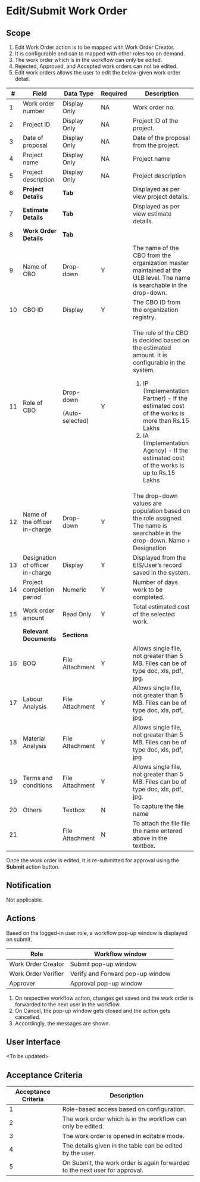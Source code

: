 # Edit/Submit Work Order

## **Scope**

1. Edit Work Order action is to be mapped with Work Order Creator.
2. It is configurable and can to mapped with other roles too on demand.
3. The work order which is in the workflow can only be edited.
4. Rejected, Approved, and Accepted work orders can not be edited.
5. Edit work orders allows the user to edit the below-given work order detail.

| #  | Field                            | Data Type                               | Required | Description                                                                                                                                                                                                                                                                                                     |
| -- | -------------------------------- | --------------------------------------- | -------- | --------------------------------------------------------------------------------------------------------------------------------------------------------------------------------------------------------------------------------------------------------------------------------------------------------------- |
| 1  | Work order number                | Display Only                            | NA       | Work order no.                                                                                                                                                                                                                                                                                                  |
| 2  | Project ID                       | Display Only                            | NA       | Project ID of the project.                                                                                                                                                                                                                                                                                      |
| 3  | Date of proposal                 | Display Only                            | NA       | Date of the proposal from the project.                                                                                                                                                                                                                                                                          |
| 4  | Project name                     | Display Only                            | NA       | Project name                                                                                                                                                                                                                                                                                                    |
| 5  | Project description              | Display Only                            | NA       | Project description                                                                                                                                                                                                                                                                                             |
| 6  | **Project Details**              | **Tab**                                 |          | Displayed as per view project details.                                                                                                                                                                                                                                                                          |
| 7  | **Estimate Details**             | **Tab**                                 |          | Displayed as per view estimate details.                                                                                                                                                                                                                                                                         |
| 8  | **Work Order Details**           | **Tab**                                 |          |                                                                                                                                                                                                                                                                                                                 |
| 9  | Name of CBO                      | Drop-down                               | Y        | The name of the CBO from the organization master maintained at the ULB level. The name is searchable in the drop-down.                                                                                                                                                                                          |
| 10 | CBO ID                           | Display                                 | Y        | The CBO ID from the organization registry.                                                                                                                                                                                                                                                                      |
| 11 | Role of CBO                      | <p>Drop-down</p><p>(Auto- selected)</p> | Y        | <p>The role of the CBO is decided based on the estimated amount. It is configurable in the system.</p><ol><li>IP (Implementation Partner) - If the estimated cost of the works is more than Rs.15 Lakhs</li><li>IA (Implementation Agency) -  If the estimated cost of the works is up to Rs.15 Lakhs</li></ol> |
| 12 | Name of the officer in-charge    | Drop-down                               | Y        | The drop-down values are population based on the role assigned. The name is searchable in the drop-down. Name + Designation                                                                                                                                                                                     |
| 13 | Designation of officer in-charge | Display                                 | Y        | Displayed from the EIS/User’s record saved in the system.                                                                                                                                                                                                                                                       |
| 14 | Project completion period        | Numeric                                 | Y        | Number of days work to be completed.                                                                                                                                                                                                                                                                            |
| 15 | Work order amount                | Read Only                               | Y        | Total estimated cost of the selected work.                                                                                                                                                                                                                                                                      |
|    | **Relevant Documents**           | **Sections**                            |          |                                                                                                                                                                                                                                                                                                                 |
| 16 | BOQ                              | File Attachment                         | Y        | Allows single file, not greater than 5 MB. Files can be of type doc, xls, pdf, jpg.                                                                                                                                                                                                                             |
| 17 | Labour Analysis                  | File Attachment                         | Y        | Allows single file, not greater than 5 MB. Files can be of type doc, xls, pdf, jpg.                                                                                                                                                                                                                             |
| 18 | Material Analysis                | File Attachment                         | Y        | Allows single file, not greater than 5 MB. Files can be of type doc, xls, pdf, jpg.                                                                                                                                                                                                                             |
| 19 | Terms and conditions             | File Attachment                         | Y        | Allows single file, not greater than 5 MB. Files can be of type doc, xls, pdf, jpg.                                                                                                                                                                                                                             |
| 20 | Others                           | Textbox                                 | N        | To capture the file name                                                                                                                                                                                                                                                                                        |
| 21 |                                  | File Attachment                         | N        | To attach the file file the name entered above in the textbox.                                                                                                                                                                                                                                                  |

Once the work order is edited, it is re-submitted for approval using the **Submit** action button.

## **Notification**

Not applicable.

## **Actions**

Based on the logged-in user role, a workflow pop-up window is displayed on submit.

| Role                | Workflow window                  |
| ------------------- | -------------------------------- |
| Work Order Creator  | Submit pop-up window             |
| Work Order Verifier | Verify and Forward pop-up window |
| Approver            | Approval pop-up window           |

1. On respective workflow action, changes get saved and the work order is forwarded to the next user in the workflow.
2. On Cancel, the pop-up window gets closed and the action gets cancelled.
3. Accordingly, the messages are shown.

## **User Interface**

\<To be updated>

## **Acceptance Criteria**

| Acceptance Criteria | Description                                                                 |
| ------------------- | --------------------------------------------------------------------------- |
| 1                   | Role-based access based on configuration.                                   |
| 2                   | The work order which is in the workflow can only be edited.                 |
| 3                   | The work order is opened in editable mode.                                  |
| 4                   | The details given in the table can be edited by the user.                   |
| 5                   | On Submit, the work order is again forwarded to the next user for approval. |

